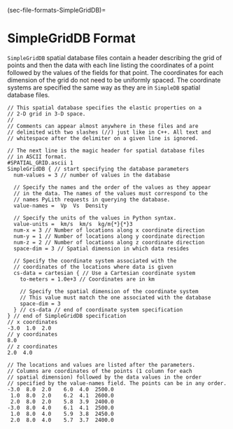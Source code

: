 (sec-file-formats-SimpleGridDB)=
# SimpleGridDB Format

`SimpleGridDB` spatial database files contain a header describing the grid of points and then the data with each line listing the coordinates of a point followed by the values of the fields for that point.
The coordinates for each dimension of the grid do not need to be uniformly spaced.
The coordinate systems are specified the same way as they are in `SimpleDB` spatial database files.

```{code-block} c++
// This spatial database specifies the elastic properties on a
// 2-D grid in 3-D space.
//
// Comments can appear almost anywhere in these files and are
// delimited with two slashes (//) just like in C++. All text and 
// whitespace after the delimiter on a given line is ignored.

// The next line is the magic header for spatial database files 
// in ASCII format.
#SPATIAL_GRID.ascii 1
SimpleGridDB { // start specifying the database parameters
  num-values = 3 // number of values in the database

  // Specify the names and the order of the values as they appear 
  // in the data. The names of the values must correspond to the
  // names PyLith requests in querying the database.
  value-names =  Vp  Vs  Density

  // Specify the units of the values in Python syntax.
  value-units =  km/s  km/s  kg/m{*}{*}3
  num-x = 3 // Number of locations along x coordinate direction
  num-y = 1 // Number of locations along y coordinate direction
  num-z = 2 // Number of locations along z coordinate direction
  space-dim = 3 // Spatial dimension in which data resides

  // Specify the coordinate system associated with the 
  // coordinates of the locations where data is given
  cs-data = cartesian { // Use a Cartesian coordinate system
    to-meters = 1.0e+3 // Coordinates are in km

    // Specify the spatial dimension of the coordinate system
    // This value must match the one associated with the database
    space-dim = 3
  } // cs-data // end of coordinate system specification
} // end of SimpleGridDB specification
// x coordinates
-3.0  1.0  2.0
// y coordinates
8.0
// z coordinates
2.0  4.0

// The locations and values are listed after the parameters.
// Columns are coordinates of the points (1 column for each 
// spatial dimension) followed by the data values in the order 
// specified by the value-names field. The points can be in any order.
-3.0  8.0  2.0    6.0  4.0  2500.0
 1.0  8.0  2.0    6.2  4.1  2600.0
 2.0  8.0  2.0    5.8  3.9  2400.0
-3.0  8.0  4.0    6.1  4.1  2500.0
 1.0  8.0  4.0    5.9  3.8  2450.0
 2.0  8.0  4.0    5.7  3.7  2400.0
```